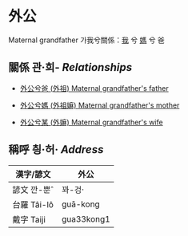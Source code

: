 # 外公
Maternal grandfather
가我兮關係：[我](member1.md) 兮 [媽](member2.md) 兮 爸

## 關係 관·희- _Relationships_

- [外公兮爸 (外祖) Maternal grandfather's father](member44.md)

- [外公兮媽 (外祖嫲) Maternal grandfather's mother](member45.md)

- [外公兮某 (外嫲) Maternal grandfather's wife](member14.md)



## 稱呼 칑·허· _Address_

漢字/諺文 | 外公
--- | ---
諺文 깐-뿐ˆ | 꽈-겅·
台羅 Tâi-lô | guā-kong
戴字 Taiji | gua33kong1


